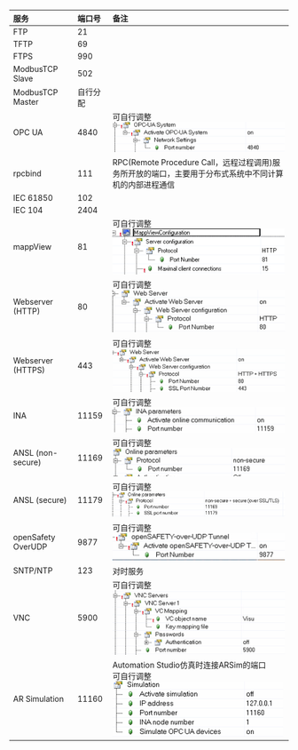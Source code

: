 |服务 |端口号|备注|
|:-----|:-----|:-----|
|FTP| 21 | |
|TFTP| 69 |      |
|FTPS| 990 |      |
|ModbusTCP Slave| 502 |      |
|ModbusTCP Master| 自行分配 |      |
|OPC UA| 4840 | 可自行调整<br />![](FILES/021贝加莱端口有哪些/image-20230510144620644.png) |
|rpcbind| 111 |RPC(Remote Procedure Call，远程过程调用)服务所开放的端口，主要用于分布式系统中不同计算机的内部进程通信|
|IEC 61850| 102 | |
|IEC 104| 2404 | |
|mappView| 81 | 可自行调整<br />![Image](FILES/021贝加莱端口有哪些/Image.png) |
|Webserver (HTTP)| 80 | 可自行调整<br />![Image](FILES/021贝加莱端口有哪些/Image-1683701661159-2.png) |
|Webserver (HTTPS)| 443 | 可自行调整<br />![Image](FILES/021贝加莱端口有哪些/Image-1683701670620-4.png) |
|INA| 11159 | 可自行调整<br />![Image](FILES/021贝加莱端口有哪些/Image-1683701678100-6.png) |
|ANSL (non-secure)| 11169 | 可自行调整<br />![Image](FILES/021贝加莱端口有哪些/Image-1683701686968-8.png) |
|ANSL (secure)| 11179 | 可自行调整<br />![Image](FILES/021贝加莱端口有哪些/Image-1683701693629-10.png) |
|openSafety OverUDP| 9877 | 可自行调整<br />![Image](FILES/021贝加莱端口有哪些/Image-1683701710798-12.png) |
|SNTP/NTP| 123 | 对时服务 |
|VNC| 5900 | 可自行调整<br />![Image](FILES/021贝加莱端口有哪些/Image-1683701722853-14.png) |
|AR Simulation| 11160 | Automation Studio仿真时连接ARSim的端口<br />可自行调整<br />![Image](FILES/021贝加莱端口有哪些/Image-1683701742829-16.png) |

